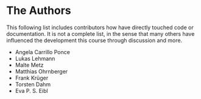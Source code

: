 # The Authors

This following list includes contributors how have directly touched code or documentation. 
It is not a complete list, in the sense that many others have influenced the development this course through discussion and more.

* Angela Carrillo Ponce
* Lukas Lehmann
* Malte Metz
* Matthias Ohrnberger
* Frank Krüger
* Torsten Dahm
* Eva P. S. Eibl

